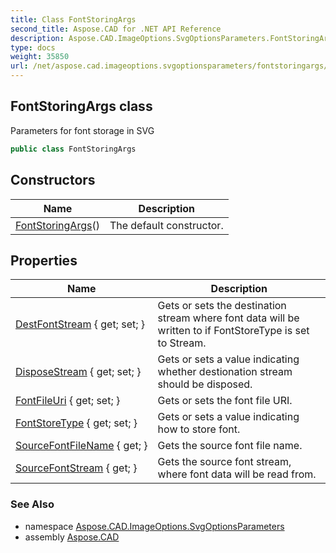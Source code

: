 ```yaml
---
title: Class FontStoringArgs
second_title: Aspose.CAD for .NET API Reference
description: Aspose.CAD.ImageOptions.SvgOptionsParameters.FontStoringArgs class. Parameters for font storage in SVG
type: docs
weight: 35850
url: /net/aspose.cad.imageoptions.svgoptionsparameters/fontstoringargs/
---
```

## FontStoringArgs class

Parameters for font storage in SVG

```csharp
public class FontStoringArgs
```

## Constructors

| Name | Description |
| --- | --- |
| [FontStoringArgs](fontstoringargs/)() | The default constructor. |

## Properties

| Name | Description |
| --- | --- |
| [DestFontStream](../../aspose.cad.imageoptions.svgoptionsparameters/fontstoringargs/destfontstream/) { get; set; } | Gets or sets the destination stream where font data will be written to if FontStoreType is set to Stream. |
| [DisposeStream](../../aspose.cad.imageoptions.svgoptionsparameters/fontstoringargs/disposestream/) { get; set; } | Gets or sets a value indicating whether destionation stream should be disposed. |
| [FontFileUri](../../aspose.cad.imageoptions.svgoptionsparameters/fontstoringargs/fontfileuri/) { get; set; } | Gets or sets the font file URI. |
| [FontStoreType](../../aspose.cad.imageoptions.svgoptionsparameters/fontstoringargs/fontstoretype/) { get; set; } | Gets or sets a value indicating how to store font. |
| [SourceFontFileName](../../aspose.cad.imageoptions.svgoptionsparameters/fontstoringargs/sourcefontfilename/) { get; } | Gets the source font file name. |
| [SourceFontStream](../../aspose.cad.imageoptions.svgoptionsparameters/fontstoringargs/sourcefontstream/) { get; } | Gets the source font stream, where font data will be read from. |

### See Also

* namespace [Aspose.CAD.ImageOptions.SvgOptionsParameters](../../aspose.cad.imageoptions.svgoptionsparameters/)
* assembly [Aspose.CAD](../../)


